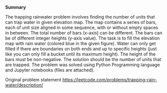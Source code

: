 <p><b>Summary</b></p>
<p>The trapping rainwater problem involves finding the number of units that can trap water in given elevation map. The map contains a series of bars, each of unit size aligned in some sequence, with or without empty spaces in between.  The total number of bars (x-axis) can be different. The bars can be of different integer heights (y-axis value). The task is to fill the elevation map with rain water (colored blue in the given figure). Water can only get filled if there are boundaries on both ends and up to specific heights (just like you can only fill a bucket until its maximum height). The height of the bars must be non-negative. The solution should be the number of units that are trapped. The problem was solved using Python Programming language and Jupyter notebooks (files are attached).

Original problem statement
https://leetcode.com/problems/trapping-rain-water/description/
